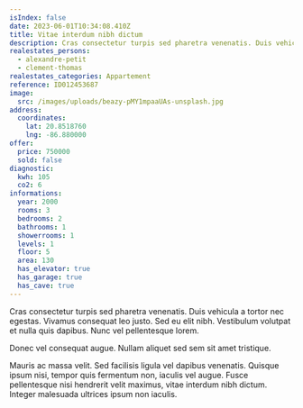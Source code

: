 ```yaml
---
isIndex: false
date: 2023-06-01T10:34:08.410Z
title: Vitae interdum nibh dictum
description: Cras consectetur turpis sed pharetra venenatis. Duis vehicula a tortor nec egestas.
realestates_persons:
  - alexandre-petit
  - clement-thomas
realestates_categories: Appartement
reference: ID012453687
image:
  src: /images/uploads/beazy-pMY1mpaaUAs-unsplash.jpg
address:
  coordinates:
    lat: 20.8518760
    lng: -86.880000
offer:
  price: 750000
  sold: false
diagnostic:
  kwh: 105
  co2: 6
informations:
  year: 2000
  rooms: 3
  bedrooms: 2
  bathrooms: 1
  showerrooms: 1
  levels: 1
  floor: 5
  area: 130
  has_elevator: true
  has_garage: true
  has_cave: true
---
```


Cras consectetur turpis sed pharetra venenatis. Duis vehicula a tortor nec egestas. Vivamus consequat leo justo. Sed eu elit nibh. Vestibulum volutpat et nulla quis dapibus. Nunc vel pellentesque lorem.

Donec vel consequat augue. Nullam aliquet sed sem sit amet tristique.

Mauris ac massa velit. Sed facilisis ligula vel dapibus venenatis. Quisque ipsum nisi, tempor quis fermentum non, iaculis vel augue. Fusce pellentesque nisi hendrerit velit maximus, vitae interdum nibh dictum. Integer malesuada ultrices ipsum non iaculis.
